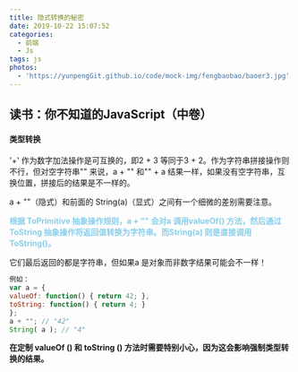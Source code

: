 ```yaml
---
title: 隐式转换的秘密
date: 2019-10-22 15:07:52
categories:
  - 前端
  - Js
tags: js
photos:
  - 'https://yunpengGit.github.io/code/mock-img/fengbaobao/baoer3.jpg'
---
```


## 读书：你不知道的JavaScript（中卷）

#### 类型转换

'+' 作为数字加法操作是可互换的，即2 + 3 等同于3 + 2。作为字符串拼接操作则不行，但对空字符串"" 来说，a + "" 和"" + a 结果一样，如果没有空字符串，互换位置，拼接后的结果是不一样的。

a + ""（隐式）和前面的 String(a)（显式）之间有一个细微的差别需要注意。

**<span style="color:skyblue">根据 ToPrimitive 抽象操作规则，a + "" 会对a 调用valueOf() 方法，然后通过 ToString 抽象操作将返回值转换为字符串。而String(a) 则是直接调用ToString()。</span>**

它们最后返回的都是字符串，但如果a 是对象而非数字结果可能会不一样！

```js
例如：
var a = {
valueOf: function() { return 42; },
toString: function() { return 4; }
};
a + ""; // "42"
String( a ); // "4"
```

**在定制 valueOf () 和 toString () 方法时需要特别小心，因为这会影响强制类型转换的结果。**